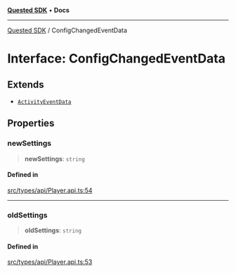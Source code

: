 [**Quested SDK**](../README.md) • **Docs**

***

[Quested SDK](../README.md) / ConfigChangedEventData

# Interface: ConfigChangedEventData

## Extends

- [`ActivityEventData`](ActivityEventData.md)

## Properties

### newSettings

> **newSettings**: `string`

#### Defined in

[src/types/api/Player.api.ts:54](https://github.com/Quested-io/QuestedSDK/blob/3550914a1d85ffda34c55ad93945a570eb0505ba/src/types/api/Player.api.ts#L54)

***

### oldSettings

> **oldSettings**: `string`

#### Defined in

[src/types/api/Player.api.ts:53](https://github.com/Quested-io/QuestedSDK/blob/3550914a1d85ffda34c55ad93945a570eb0505ba/src/types/api/Player.api.ts#L53)
